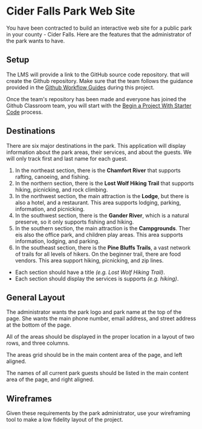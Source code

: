 # Cider Falls Park Web Site

You have been contracted to build an interactive web site for a public park in your county - Cider Falls. Here are the features that the administrator of the park wants to have.

## Setup

The LMS will provide a link to the GitHub source code repository. that will create the Github repository. Make sure that the team follows the guidance provided in the [Github Workflow Guides](https://nashville-software-school.github.io/github-workflow/) during this project.

Once the team's repository has been made and everyone has joined the Github Classroom team, you will start with the [Begin a Project With Starter Code](https://nashville-software-school.github.io/github-workflow/START_REMOTE.html) process.

## Destinations

There are six major destinations in the park. This application will display information about the park areas, their services, and about the guests. We will only track first and last name for each guest.

1. In the northeast section, there is the **Chamfort River** that supports rafting, canoeing, and fishing.
1. In the northern section, there is the **Lost Wolf Hiking Trail** that supports hiking, picnicking, and rock climbing.
1. In the northwest section, the main attraction is the **Lodge**, but there is also a hotel, and a restaurant. This area supports lodging, parking, information, and picnicking.
1. In the southwest section, there is the **Gander River**, which is a natural preserve, so it only supports fishing and hiking.
1. In the southern section, the main attraction is the  **Campgrounds**. Ther eis also the office park, and children play areas. This area supports information, lodging, and parking.
1. In the southeast section, there is the **Pine Bluffs Trails**, a vast network of trails for all levels of hikers. On the beginner trail, there are food vendors. This area support hiking, picnicking, and zip lines.

* Each section should have a title _(e.g. Lost Wolf Hiking Trail)_.
* Each section should display the services is supports _(e.g. hiking)_.

## General Layout

The administrator wants the park logo and park name at the top of the page. She wants the main phone number, email address, and street address at the bottom of the page.

All of the areas should be displayed in the proper location in a layout of two rows, and three columns.

The areas grid should be in the main content area of the page, and left aligned.

The names of all current park guests should be listed in the main content area of the page, and right aligned.

## Wireframes

Given these requirements by the park administrator, use your wireframing tool to make a low fidelity layout of the project.
